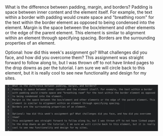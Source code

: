 What is the difference between padding, margin, and borders?
Padding is space between inner content and the element itself. For example, the text within a border with padding would create space and "breathing room" for the text within the border element as opposed to being condensed into the element.
Margin is the space between the box/element and other elements or the edge of the parent element. This element is similar to alignment within an element through specifying spacing.
Borders are the surrounding properties of an element.

Optional: how did this week's assignment go? What challenges did you face, and how did you overcome them?
This assignment was straight forward to follow along to, but I was thrown off to not have linked pages to the drop downs as per the tutorial. I am sure we will circle back to this element, but it is really cool to see new functionality and design for my sites.

![readme screenshot](./images/assignment-12.png)
